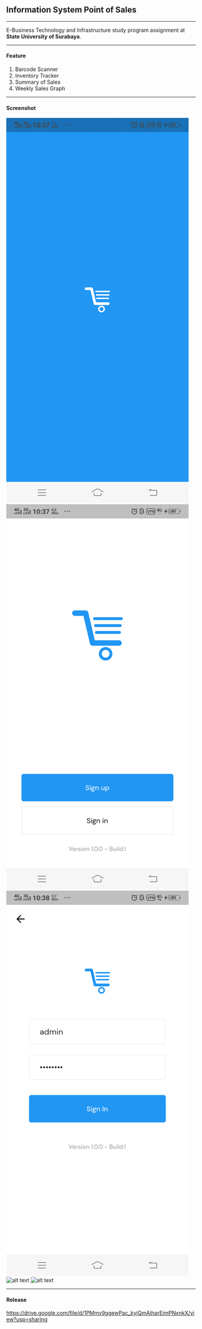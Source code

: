 ## Information System Point of Sales
---

E-Business Technology and Infrastructure study program assignment at **State University of Surabaya**.

---

#### Feature

1. Barcode Scanner
2. Inventory Tracker
3. Summary of Sales
4. Weekly Sales Graph

---

#### Screenshot

![alt text][splash]
![alt text][landing]
![alt text][login]
![alt text][home]
![alt text][qr]

[splash]: flutter_01.png "Splash Screen"
[landing]: flutter_02.png "Landing Screen"
[login]: flutter_03.png "Login Screen"
[home]: flutter_05.png "Home Screen"
[qr]: flutter_08.png "Barcode Scanner"

---

#### Release

<https://drive.google.com/file/d/1PMmv9ggewPac_kyiQmAiharEimPNxnkX/view?usp=sharing>
